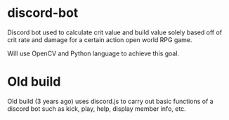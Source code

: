 # discord-bot
Discord bot used to calculate crit value and build value solely based off of crit rate and damage for a certain action open world RPG game.

Will use OpenCV and Python language to achieve this goal.

# Old build
Old build (3 years ago) uses discord.js to carry out basic functions of a discord bot such as kick, play, help, display member info, etc.
